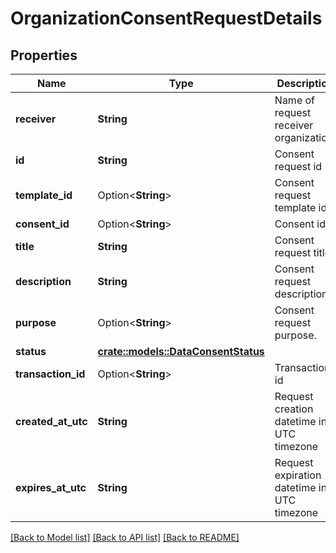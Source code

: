 # OrganizationConsentRequestDetails

## Properties

Name | Type | Description | Notes
------------ | ------------- | ------------- | -------------
**receiver** | **String** | Name of request receiver organization. | 
**id** | **String** | Consent request id | 
**template_id** | Option<**String**> | Consent request template id | [optional]
**consent_id** | Option<**String**> | Consent id | [optional]
**title** | **String** | Consent request title. | 
**description** | **String** | Consent request description. | 
**purpose** | Option<**String**> | Consent request purpose. | [optional]
**status** | [**crate::models::DataConsentStatus**](DataConsentStatus.md) |  | 
**transaction_id** | Option<**String**> | Transaction id | [optional]
**created_at_utc** | **String** | Request creation datetime in UTC timezone | 
**expires_at_utc** | **String** | Request expiration datetime in UTC timezone | 

[[Back to Model list]](../README.md#documentation-for-models) [[Back to API list]](../README.md#documentation-for-api-endpoints) [[Back to README]](../README.md)


